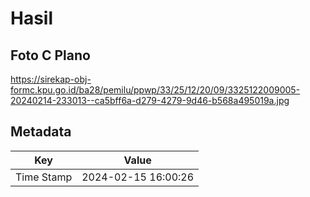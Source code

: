 # Hasil

## Foto C Plano

https://sirekap-obj-formc.kpu.go.id/ba28/pemilu/ppwp/33/25/12/20/09/3325122009005-20240214-233013--ca5bff6a-d279-4279-9d46-b568a495019a.jpg


## Metadata

| Key        | Value               |
| ---------- | ------------------- |
| Time Stamp | 2024-02-15 16:00:26 |



